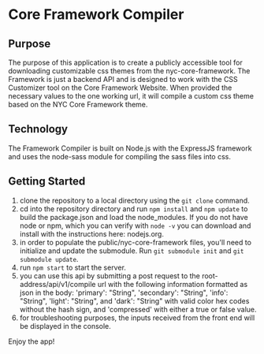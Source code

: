 # Core Framework Compiler

## Purpose
The purpose of this application is to create a publicly accessible tool for downloading customizable css themes from the nyc-core-framework. The Framework is just a backend API and is designed to work with the CSS Customizer tool on the Core Framework Website. When provided the necessary values to the one working url, it will compile a custom css theme based on the NYC Core Framework theme.

## Technology
The Framework Compiler is built on Node.js with the ExpressJS framework and uses the node-sass module for compiling the sass files into css.

## Getting Started
1. clone the repository to a local directory using the ```git clone``` command.
2. cd into the repository directory and run ```npm install``` and ```npm update``` to build the package.json and load the node_modules. If you do not have node or npm, which you can verify with ```node -v``` you can download and install with the instructions here: nodejs.org.
3. in order to populate the public/nyc-core-framework files, you'll need to initialize and update the submodule. Run ```git submodule init``` and ```git submodule update```.
3. run ```npm start``` to start the server.
4. you can use this api by submitting a post request to the root-address/api/v1/compile url with the following information formatted as json in the body: 'primary': "String", 'secondary': "String", 'info': "String", 'light': "String", and 'dark': "String" with valid color hex codes without the hash sign, and 'compressed' with either a true or false value.
5. for troubleshooting purposes, the inputs received from the front end will be displayed in the console.

Enjoy the app!
